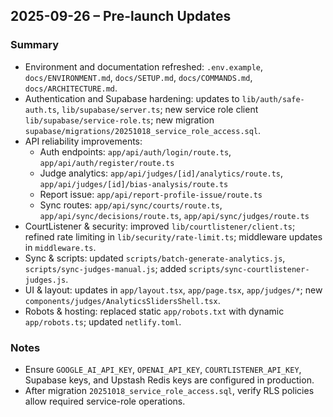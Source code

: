 ## 2025-09-26 – Pre-launch Updates

### Summary
- Environment and documentation refreshed: `.env.example`, `docs/ENVIRONMENT.md`, `docs/SETUP.md`, `docs/COMMANDS.md`, `docs/ARCHITECTURE.md`.
- Authentication and Supabase hardening: updates to `lib/auth/safe-auth.ts`, `lib/supabase/server.ts`; new service role client `lib/supabase/service-role.ts`; new migration `supabase/migrations/20251018_service_role_access.sql`.
- API reliability improvements:
  - Auth endpoints: `app/api/auth/login/route.ts`, `app/api/auth/register/route.ts`
  - Judge analytics: `app/api/judges/[id]/analytics/route.ts`, `app/api/judges/[id]/bias-analysis/route.ts`
  - Report issue: `app/api/report-profile-issue/route.ts`
  - Sync routes: `app/api/sync/courts/route.ts`, `app/api/sync/decisions/route.ts`, `app/api/sync/judges/route.ts`
- CourtListener & security: improved `lib/courtlistener/client.ts`; refined rate limiting in `lib/security/rate-limit.ts`; middleware updates in `middleware.ts`.
- Sync & scripts: updated `scripts/batch-generate-analytics.js`, `scripts/sync-judges-manual.js`; added `scripts/sync-courtlistener-judges.js`.
- UI & layout: updates in `app/layout.tsx`, `app/page.tsx`, `app/judges/*`; new `components/judges/AnalyticsSlidersShell.tsx`.
- Robots & hosting: replaced static `app/robots.txt` with dynamic `app/robots.ts`; updated `netlify.toml`.

### Notes
- Ensure `GOOGLE_AI_API_KEY`, `OPENAI_API_KEY`, `COURTLISTENER_API_KEY`, Supabase keys, and Upstash Redis keys are configured in production.
- After migration `20251018_service_role_access.sql`, verify RLS policies allow required service-role operations.


